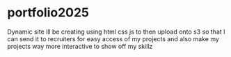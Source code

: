 # portfolio2025
Dynamic site ill be creating using html css js to then upload onto s3 so that I can send it to recruiters for easy access of my projects and also make my projects way more interactive to show off my skillz
